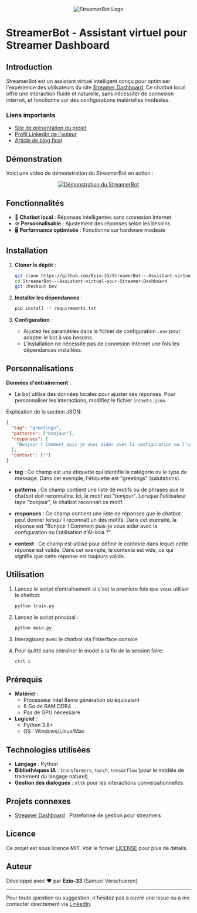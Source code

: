<p align="center">
   <img src="https://presentation-streamerbot.netlify.app/img/streamerbot_logo.png" alt="StreamerBot Logo">
</p>

# StreamerBot - Assistant virtuel pour Streamer Dashboard

## Introduction

StreamerBot est un assistant virtuel intelligent conçu pour optimiser l'expérience des utilisateurs du site [Streamer Dashboard](https://streamer-dashboard.ailicia.live/signup?via=ref-ezio_33). Ce chatbot local offre une interaction fluide et naturelle, sans nécessiter de connexion internet, et fonctionne sur des configurations matérielles modestes.

### Liens importants

- [Site de présentation du projet](https://presentation-streamerbot.netlify.app)
- [Profil LinkedIn de l'auteur](www.linkedin.com/in/samuel-verschueren)
- [Article de blog final](https://www.linkedin.com/pulse/streamerbot-un-assistant-virtuel-intelligent-pour-des-verschueren-xub3e/?trackingId=1hJ4av66R4uFJ9VsSQuDbQ%3D%3D)

## Démonstration

Voici une vidéo de démonstration du StreamerBot en action :

<p align="center">
  <a href="https://presentation-streamerbot.netlify.app/videos/Feedback.mp4" target="_blank" rel="noopener noreferrer">
    <img src="https://presentation-streamerbot.netlify.app/img/streamerbot_int.png" alt="Démonstration du StreamerBot">
  </a>
</p>

## Fonctionnalités

- 💬 **Chatbot local** : Réponses intelligentes sans connexion Internet
- ⚙️ **Personnalisable** : Ajustement des réponses selon les besoins
- 🖥️ **Performance optimisée** : Fonctionne sur hardware modeste

## Installation

1. **Cloner le dépôt** :

   ```bash
   git clone https://github.com/Ezio-33/StreamerBot---Assistant-virtuel-pour-Streamer-Dashboard.git
   cd StreamerBot---Assistant-virtuel-pour-Streamer-Dashboard
   git checkout Dev
   ```

2. **Installer les dépendances** :

   ```bash
   pip install -r requirements.txt
   ```

3. **Configuration** :
   - Ajustez les paramètres dans le fichier de configuration `.env` pour adapter le bot à vos besoins.
   - L'installation ne nécessite pas de connexion Internet une fois les dépendances installées.

## Personnalisations

**Données d'entraînement** :

- Le bot utilise des données locales pour ajuster ses réponses. Pour personnaliser les interactions, modifiez le fichier `intents.json`.

Explication de la section JSON:

```json
{
  "tag": "greetings",
  "patterns": ["bonjour"],
  "responses": [
    "Bonjour ! Comment puis-je vous aider avec la configuration ou l'utilisation d'AI-licia ?"
  ],
  "context": [""]
}
```

- **tag** : Ce champ est une étiquette qui identifie la catégorie ou le type de message. Dans cet exemple, l'étiquette est "greetings" (salutations).

- **patterns** : Ce champ contient une liste de motifs ou de phrases que le chatbot doit reconnaître. Ici, le motif est "bonjour". Lorsque l'utilisateur tape "bonjour", le chatbot reconnaît ce motif.

- **responses** : Ce champ contient une liste de réponses que le chatbot peut donner lorsqu'il reconnaît un des motifs. Dans cet exemple, la réponse est "Bonjour ! Comment puis-je vous aider avec la configuration ou l'utilisation d'AI-licia ?".

- **context** : Ce champ est utilisé pour définir le contexte dans lequel cette réponse est valide. Dans cet exemple, le contexte est vide, ce qui signifie que cette réponse est toujours valide.

## Utilisation

1. Lancez le script d’entraînement si c'est la premiere fois que vous utiliser le chatbot:
   ```bash
   python train.py
   ```
2. Lancez le script principal :
   ```bash
   python main.py
   ```
3. Interagissez avec le chatbot via l'interface console

4. Pour quitté sans entraîner le model a la fin de la session faire:
   ```bash
   ctrl c
   ```

## Prérequis

- **Matériel** :
  - Processeur Intel 8ème génération ou équivalent
  - 8 Go de RAM DDR4
  - Pas de GPU nécessaire
- **Logiciel** :
  - Python 3.8+
  - OS : Windows/Linux/Mac

## Technologies utilisées

- **Langage** : Python
- **Bibliothèques IA** : `transformers`, `torch`, `tensorflow` (pour le modèle de traitement du langage naturel)
- **Gestion des dialogues** : `nltk` pour les interactions conversationnelles

## Projets connexes

- [Streamer Dashboard](https://streamer-dashboard.ailicia.live/signup?via=ref-ezio_33) : Plateforme de gestion pour streamers

## Licence

Ce projet est sous licence MIT. Voir le fichier [LICENSE](LICENSE) pour plus de détails.

## Auteur

Développé avec ❤️ par **Ezio-33** (Samuel Verschueren)

---

Pour toute question ou suggestion, n'hésitez pas à ouvrir une issue ou à me contacter directement via [LinkedIn](www.linkedin.com/in/samuel-verschueren).
